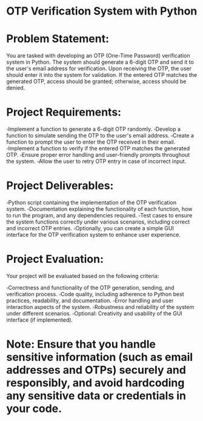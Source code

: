# OTP Verification System with Python
# Problem Statement:
You are tasked with developing an OTP (One-Time Password) verification system in Python. The system should generate a 6-digit OTP and send it to the user's email address for verification. Upon receiving the OTP, the user should enter it into the system for validation. If the entered OTP matches the generated OTP, access should be granted; otherwise, access should be denied.

# Project Requirements:
▫Implement a function to generate a 6-digit OTP randomly.
▫Develop a function to simulate sending the OTP to the user's email address.
▫Create a function to prompt the user to enter the OTP received in their email.
▫Implement a function to verify if the entered OTP matches the generated OTP.
▫Ensure proper error handling and user-friendly prompts throughout the system.
▫Allow the user to retry OTP entry in case of incorrect input.

# Project Deliverables:
▫Python script containing the implementation of the OTP verification system.
▫Documentation explaining the functionality of each function, how to run the program, and any dependencies required.
▫Test cases to ensure the system functions correctly under various scenarios, including correct and incorrect OTP entries.
▫Optionally, you can create a simple GUI interface for the OTP verification system to enhance user experience.

# Project Evaluation:
Your project will be evaluated based on the following criteria:

▫Correctness and functionality of the OTP generation, sending, and verification process.
▫Code quality, including adherence to Python best practices, readability, and documentation.
▫Error handling and user interaction aspects of the system.
▫Robustness and reliability of the system under different scenarios.
▫Optional: Creativity and usability of the GUI interface (if implemented).
# Note: Ensure that you handle sensitive information (such as email addresses and OTPs) securely and responsibly, and avoid hardcoding any sensitive data or credentials in your code.
